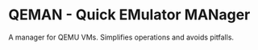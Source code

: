 # QEMAN - Quick EMulator MANager

A manager for QEMU VMs.
Simplifies operations and avoids pitfalls.